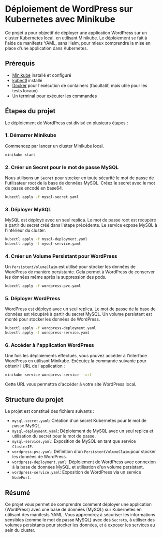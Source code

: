 # Déploiement de WordPress sur Kubernetes avec Minikube

Ce projet a pour objectif de déployer une application WordPress sur un cluster Kubernetes local, en utilisant Minikube. 
Le déploiement se fait à l'aide de manifests YAML, sans Helm, pour mieux comprendre la mise en place d'une application dans Kubernetes.

## Prérequis

- [Minikube](https://minikube.sigs.k8s.io/docs/) installé et configuré
- [kubectl](https://kubernetes.io/docs/tasks/tools/install-kubectl/) installé
- [Docker](https://www.docker.com/) pour l'exécution de containers (facultatif, mais utile pour les tests locaux)
- Un terminal pour exécuter les commandes

## Étapes du projet

Le déploiement de WordPress est divisé en plusieurs étapes :

### 1. Démarrer Minikube

Commencez par lancer un cluster Minikube local.

```bash
minikube start
```

### 2. Créer un Secret pour le mot de passe MySQL

Nous utilisons un `Secret` pour stocker en toute sécurité le mot de passe de l'utilisateur root de la base de données MySQL. Créez le secret avec le mot de passe encodé en base64.

```bash
kubectl apply -f mysql-secret.yaml
```

### 3. Déployer MySQL

MySQL est déployé avec un seul replica. Le mot de passe root est récupéré à partir du secret créé dans l'étape précédente. Le service expose MySQL à l'intérieur du cluster.

```bash
kubectl apply -f mysql-deployment.yaml
kubectl apply -f mysql-service.yaml
```

### 4. Créer un Volume Persistant pour WordPress

Un `PersistentVolumeClaim` est utilisé pour stocker les données de WordPress de manière persistante. Cela permet à WordPress de conserver les données même après la suppression des pods.

```bash
kubectl apply -f wordpress-pvc.yaml
```

### 5. Déployer WordPress

WordPress est déployé avec un seul replica. Le mot de passe de la base de données est récupéré à partir du secret MySQL. Un volume persistant est monté pour stocker les données de WordPress.

```bash
kubectl apply -f wordpress-deployment.yaml
kubectl apply -f wordpress-service.yaml
```

### 6. Accéder à l'application WordPress

Une fois les déploiements effectués, vous pouvez accéder à l'interface WordPress en utilisant Minikube. Exécutez la commande suivante pour obtenir l'URL de l'application :

```bash
minikube service wordpress-service --url
```

Cette URL vous permettra d'accéder à votre site WordPress local.

## Structure du projet

Le projet est constitué des fichiers suivants :

- `mysql-secret.yaml`: Création d'un secret Kubernetes pour le mot de passe MySQL.
- `mysql-deployment.yaml`: Déploiement de MySQL avec un seul replica et utilisation du secret pour le mot de passe.
- `mysql-service.yaml`: Exposition de MySQL en tant que service `ClusterIP`.
- `wordpress-pvc.yaml`: Définition d'un `PersistentVolumeClaim` pour stocker les données de WordPress.
- `wordpress-deployment.yaml`: Déploiement de WordPress avec connexion à la base de données MySQL et utilisation d'un volume persistant.
- `wordpress-service.yaml`: Exposition de WordPress via un service `NodePort`.

## Résumé

Ce projet vous permet de comprendre comment déployer une application (WordPress) avec une base de données (MySQL) sur Kubernetes en utilisant des manifests YAML. Vous apprendrez à sécuriser les informations sensibles (comme le mot de passe MySQL) avec des `Secrets`, à utiliser des volumes persistants pour stocker les données, et à exposer les services au sein du cluster.



